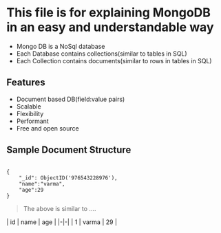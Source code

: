# This file is for explaining MongoDB in an easy and understandable way

- Mongo DB is a NoSql database
- Each Database contains collections(similar to tables in SQL)
- Each Collection contains documents(similar to rows in tables in SQL) 

## Features

- Document based DB(field:value pairs)
- Scalable
- Flexibility
- Performant
- Free and open source

## Sample Document Structure

```

{
    "_id": ObjectID('976543228976'),
    "name":"varma",
    "age":29
}

```

> The above is similar to ....

| id | name | age |
|-|-|
| 1 | varma | 29 |

```